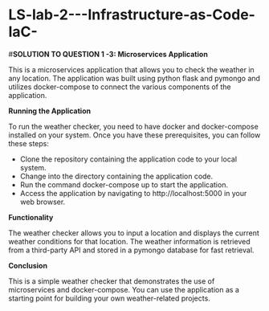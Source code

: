 # LS-lab-2---Infrastructure-as-Code-IaC-

#**SOLUTION TO QUESTION 1 -3: Microservices Application**

This is a microservices application that allows you to check the weather in any location. The application was built using python flask and pymongo and utilizes docker-compose to connect the various components of the application.

**Running the Application**

To run the weather checker, you need to have docker and docker-compose installed on your system. Once you have these prerequisites, you can follow these steps:

- Clone the repository containing the application code to your local system.
- Change into the directory containing the application code.
- Run the command docker-compose up to start the application.
- Access the application by navigating to http://localhost:5000 in your web browser.

**Functionality**

The weather checker allows you to input a location and displays the current weather conditions for that location. The weather information is retrieved from a third-party API and stored in a pymongo database for fast retrieval.

**Conclusion**

This is a simple weather checker that demonstrates the use of microservices and docker-compose. You can use the application as a starting point for building your own weather-related projects.
